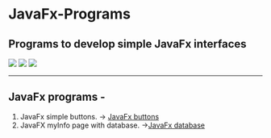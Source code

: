 # JavaFx-Programs
Programs to develop simple JavaFx  interfaces 
---
<p>
<img src="https://img.shields.io/badge/Java-ED8B00?style=for-the-badge&logo=java&logoColor=white">
<img src="https://img.shields.io/badge/IntelliJIDEA-000000.svg?style=for-the-badge&logo=intellij-idea&logoColor=white">
<img src="https://img.shields.io/badge/Oracle-F80000?style=for-the-badge&logo=oracle&logoColor=black">
</p>

---
## JavaFx programs - 
1. JavaFx simple buttons. -> [JavaFx buttons](https://github.com/ishanjogalekar/JavaFx-Programs/blob/main/javafx_buttons.java)
2. JavaFX myInfo page with database. ->[JavaFx database](https://github.com/ishanjogalekar/JavaFx-Programs/blob/main/javafx_mypgae.java)
